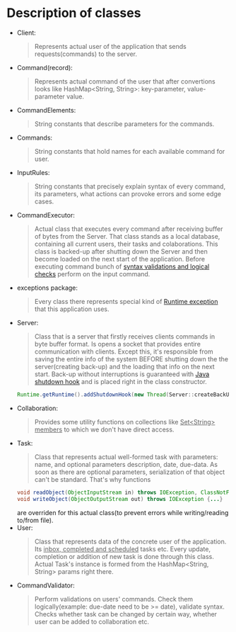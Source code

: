 # Description of classes
* Client:
  > Represents actual user of the application that sends requests(commands) to the server.
* Command(record):
  > Represents actual command of the user that after convertions looks like HashMap<String, String>: key-parameter, value-parameter value.
* CommandElements:
  > String constants that describe parameters for the commands.
* Commands:
  > String constants that hold names for each available command for user.
* InputRules:
  > String constants that precisely explain syntax of every command, its parameters, what actions can provoke errors and some edge cases.
* CommandExecutor:
  > Actual class that executes every command after receiving buffer of bytes from the Server. That class stands as a local database,
  containing all current users, their tasks and colaborations. This class is backed-up after shutting down the Server and then become
  loaded on the next start of the application. Before executing command bunch of [syntax validations and logical checks](./validators) perform on the input command. 
* exceptions package:
  > Every class there represents special kind of [Runtime exception](https://docs.oracle.com/javase/8/docs/api/java/lang/RuntimeException.html) that
  this application uses.
* Server:
  > Class that is a server that firstly receives clients commands in byte buffer format. Is opens a socket that provides entire communication with clients.
  Except this, it's responsible from saving the entire info of the system BEFORE shutting down the the server(creating back-up) and the loading that info
  on the next start. Back-up without interruptions is guaranteed with [Java shutdown hook](https://docs.oracle.com/javase/8/docs/api/java/lang/Runtime.html#addShutdownHook-java.lang.Thread-)
  and is placed right in the class constructor.
  ```java
  Runtime.getRuntime().addShutdownHook(new Thread(Server::createBackUp));
  ```
* Collaboration:
  > Provides some utility functions on collections like <ins>Set&lt;String&gt; members</ins> to which we don't have direct access.
* Task:
  > Class that represents actual well-formed task with parameters: name, and optional parameters description, date, due-data.
  As soon as there are optional parameters, serialization of that object can't be standard. That's why functions
  ```java
  void readObject(ObjectInputStream in) throws IOException, ClassNotFoundException {...}
  void writeObject(ObjectOutputStream out) throws IOException {...}
  ```
  are overriden for this actual class(to prevent errors while writing/reading to/from file).
* User:
  > Class that represents data of the concrete user of the application. Its <ins>inbox, completed and scheduled</ins> tasks etc.
  Every update, completion or addition of new task is done through this class. Actual Task's instance is formed from the HashMap<String, String> params
  right there.
* CommandValidator:
  > Perform validations on users' commands. Check them logically(example: due-date need to be >= date), validate syntax. Checks whether task can be
  changed by certain way, whether user can be added to collaboration etc.  

  
